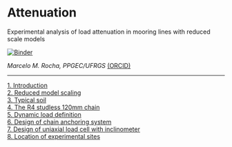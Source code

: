 # Attenuation
Experimental analysis of load attenuation in mooring lines with reduced scale models

[![Binder](https://mybinder.org/badge_logo.svg)](https://mybinder.org/v2/gh/mmaiarocha/Attenuation/master)

_Marcelo M. Rocha, PPGEC/UFRGS_ [(ORCID)](https://orcid.org/0000-0001-5640-1020)

---

[1.   Introduction](https://nbviewer.jupyter.org/github/mmaiarocha/Attenuation/blob/master/01_Introduction.ipynb?flush_cache=true)  
[2.   Reduced model scaling](https://nbviewer.jupyter.org/github/mmaiarocha/Attenuation/blob/master/02_Reduced_model.ipynb?flush_cache=true)  
[3.   Typical soil](https://nbviewer.jupyter.org/github/mmaiarocha/Attenuation/blob/master/03_Typical_soil.ipynb?flush_cache=true)  
[4.   The R4 studless 120mm chain](https://nbviewer.jupyter.org/github/mmaiarocha/Attenuation/blob/master/04_R4_studless_chain.ipynb?flush_cache=true)  
[5.   Dynamic load definition](https://nbviewer.jupyter.org/github/mmaiarocha/Attenuation/blob/master/05_Dynamic_load.ipynb?flush_cache=true)  
[6.   Design of chain anchoring system](https://nbviewer.jupyter.org/github/mmaiarocha/Attenuation/blob/master/06_Chain_anchor.ipynb?flush_cache=true)  
[7.   Design of uniaxial load cell with inclinometer](https://nbviewer.jupyter.org/github/mmaiarocha/Attenuation/blob/master/07_Load_cell.ipynb?flush_cache=true)  
[8.   Location of experimental sites](https://nbviewer.jupyter.org/github/mmaiarocha/Attenuation/blob/master/08_Experimental_sites.ipynb?flush_cache=true)  
